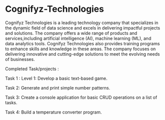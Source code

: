 # Cognifyz-Technologies
Cognifyz Technologies is a leading technology company that specializes in the dynamic field of data science and excels in delivering impactful projects and solutions.
The company offers a wide range of products and services,including artificial intelligence (AI), machine learning (ML), and data analytics tools.
Cognifyz Technologies also provides training programs to enhance skills and knowledge in these areas.
The company focuses on delivering innovative and cutting-edge solutions to meet the evolving needs of businesses.


Completed Task/projects : 

Task 1 : Level 1:  Develop a basic text-based game.


Task 2: Generate and print simple number patterns.


Task 3: Create a console application for basic CRUD operations on a list of tasks.


Task 4: Build a temperature converter program.

